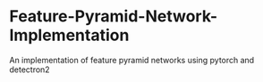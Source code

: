 # Feature-Pyramid-Network-Implementation
An implementation of feature pyramid networks using pytorch and detectron2
